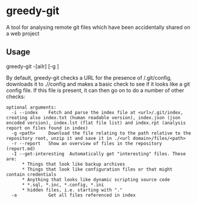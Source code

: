 # greedy-git

A tool for analysing remote git files which have been accidentally shared on a web project

## Usage

greedy-git -[aiIr] [-g <file>]  <url>

By default, greedy-git checks a URL for the presence of <url>/.git/config, downloads it to ./<url domain>/config and makes a basic check to see if it looks like a git config file. If this file is present, it can then go on to do a number of other checks:

```
optional arguments:
  -i --index    Fetch and parse the index file at <url>/.git/index, creating also index.txt (human readable version), index.json (json encoded version), index.lst (flat file list) and index.rpt (analysis report on files found in index)
  -g <path>     Download the file relating to the path relative to the repository root, unzip it and save it in ./<url domain>/files/<path>
  -r --report   Show an overview of files in the repository (report.md)
  -I --get-interesting  Automatically get "interesting" files. These are:
      * Things that look like backup archives
      * Things that look like configuration files or that might contain credentials
      * Anything that looks like dynamic scripting source code
      * *.sql, *.inc, *.config, *.ini
      * hidden files, i.e. starting with "."
  -a            Get all files referenced in index
```

